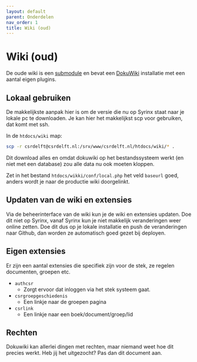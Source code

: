 ```yaml
---
layout: default
parent: Onderdelen
nav_order: 1
title: Wiki (oud)
---
```


# Wiki (oud)

De oude wiki is een [submodule](../submodule.md) en bevat een [DokuWiki](https://www.dokuwiki.org/dokuwiki) installatie met een aantal eigen plugins.

## Lokaal gebruiken

De makkelijkste aanpak hier is om de versie die nu op Syrinx staat naar je lokale pc te downloaden. Je kan hier het makkelijkst scp voor gebruiken, dat komt met ssh.

In de `htdocs/wiki` map:

```bash
scp -r csrdelft@csrdelft.nl:/srv/www/csrdelft.nl/htdocs/wiki/* .
```

Dit download alles en omdat dokuwiki op het bestandssysteem werkt (en niet met een database) zou alle data nu ook moeten kloppen.

Zet in het bestand `htdocs/wikki/conf/local.php` het veld `baseurl` goed, anders wordt je naar de productie wiki doorgelinkt.

## Updaten van de wiki en extensies

Via de beheerinterface van de wiki kun je de wiki en extensies updaten. Doe dit niet op Syrinx, vanaf Syrinx kun je niet makkelijk veranderingen weer online zetten. Doe dit dus op je lokale installatie en push de veranderingen naar Github, dan worden ze automatisch goed gezet bij deployen.

## Eigen extensies

Er zijn een aantal extensies die specifiek zijn voor de stek, ze regelen documenten, groepen etc.

- `authcsr`
  - Zorgt ervoor dat inloggen via het stek systeem gaat.
- `csrgroepgeschiedenis`
  - Een linkje naar de groepen pagina
- `csrlink`
  - Een linkje naar een boek/document/groep/lid

## Rechten

Dokuwiki kan allerlei dingen met rechten, maar niemand weet hoe dit precies werkt. Heb jij het uitgezocht? Pas dan dit document aan.

